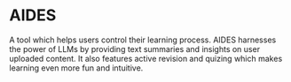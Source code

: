 # AIDES
A tool which helps users control their learning process. AIDES harnesses the power of LLMs by providing text summaries and insights on user uploaded content. It also features active revision and quizing which makes learning even more fun and intuitive.